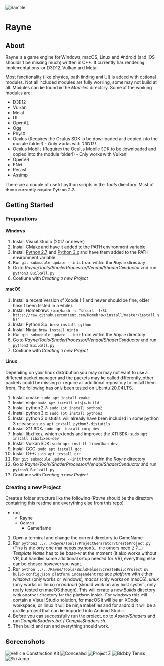 ![Sample](https://files.slindev.com/images/rayne_github.jpg)

# Rayne
## About
Rayne is a game engine for Windows, macOS, Linux and Android (and iOS shouldn't be missing much) written in C++. It currently has rendering implementations for D3D12, Vulkan and Metal.

Most functionality (like physics, path finding and UI) is added with optional modules. Not all included modules are fully working, some may not build at all. Modules can be found in the *Modules* directory.
Some of the working modules are:
* D3D12
* Vulkan
* Metal
* UI
* OpenAL
* Ogg
* PhysX
* Oculus (Requires the Oculus SDK to be downloaded and copied into the module folder!) - Only works with D3D12!
* Oculus Mobile (Requires the Oculus Mobile SDK to be downloaded and copied into the module folder!) - Only works with Vulkan!
* OpenVR
* ENet
* Recast
* Assimp

There are a couple of useful python scripts in the *Tools* directory. Most of these currently require Python 2.7.


## Getting Started

### Preparations
#### Windows
1. Install Visual Studio (2017 or newer)
2. Install [CMake](https://cmake.org) and have it added to the PATH environment variable
3. Install [Python 2.7](https://www.python.org) and [Python 3.x](https://www.python.org) and have them added to the PATH environment variable
5. Run ```git submodule update --init``` from within the *Rayne* directory
6. Go to *Rayne/Tools/ShaderProcessor/Vendor/ShaderConductor* and run ```python3 BuildAll.py```
7. Contiune with *Creating a new Project*

#### macOS
1. Install a recent Version of Xcode (11 and newer should be fine, older hasn't been tested in a while).
2. Install Homebrew: ```/bin/bash -c "$(curl -fsSL https://raw.githubusercontent.com/Homebrew/install/master/install.sh)"```
3. Install Python 3.x: ```brew install python```
4. Install Ninja: ```brew install ninja```
5. Run ```git submodule update --init``` from within the *Rayne* directory
6. Go to *Rayne/Tools/ShaderProcessor/Vendor/ShaderConductor* and run ```python3 BuildAll.py```
7. Contiune with *Creating a new Project*

#### Linux
Depending on your linux distribution you may or may not want to use a different packet manager and the packets may be called differently, other packets could be missing or require an additional repository to install them from. The following has only been tested on Ubuntu 20.04 LTS.
1. Install cmake: ```sudo apt install cmake```
2. Install ninja: ```sudo apt install ninja-build```
3. Install python 2.7: ```sudo apt install python2```
4. Install python 3.x: ```sudo apt install python3```
5. Install python 3 distutils, will already have been included in some python 3 releases: ```sudo apt install python3-distutils```
6. Install X11 SDK: ```sudo apt install xorg-dev```
7. Install libxfixes, which extends and improves the X11 SDK: ```sudo apt install libxfixes-dev```
8. Install Vulkan SDK: ```sudo apt install libvulkan-dev```
9. Install GCC: ```sudo apt install gcc```
10. Install G++: ```sudo apt install g++```
11. Run ```git submodule update --init``` from within the *Rayne* directory
12. Go to *Rayne/Tools/ShaderProcessor/Vendor/ShaderConductor* and run ```python3 BuildAll.py```
13. Contiune with *Creating a new Project*

### Creating a new Project
Create a folder structure like the following (*Rayne* should be the directory containing this readme and everything else from this repo)
- root
  - Rayne
  - Games
    - GameName

1. Open a terminal and change the current directory to GameName.
2. Run ```python3 ../../Rayne/Tools/ProjectGenerator/CreateProject.py``` (This is the only one that needs python3... the others need 2.7...)
*Template Name* has to be *base-vr* at the moment (it also works without VR, but handles some additional setup needed for VR), everything else can be chosen however you want.
3. Run ```python ../../Rayne/Tools/BuildHelper/CreateBuildProject.py build-config.json platform independent``` replace *platform* with either *windows* (only works on windows), *macos* (only works on macOS), *linux* (only works on linux) or *android* (should work on any host system, only really tested on macOS though).
This will create a new *Builds* directory with another directory for the platform inside. For windows this will contain a Visual Studio solution, for macOS it will be an XCode workspace, on linux it will be ninja makefiles and for android it will be a gradle project that can be imported into Android Studio.
4. Before you can successfully run the project, go to *Assets/Shaders* and run *CompileShaders.bat* / *CompileShaders.sh*.
5. Then build and run and everything should work.


## Screenshots
![Vehicle Construction Kit](https://files.slindev.com/images/rayne_github_vck.jpg)
![Concealed](https://files.slindev.com/images/rayne_github_concealed.jpg)
![Project Z](https://files.slindev.com/images/rayne_github_projectz.jpg)
![Blobby Tennis](https://files.slindev.com/images/rayne_github_blobbytennis.jpg)
![Ski Jump](https://files.slindev.com/images/rayne_github_skijump.jpg)